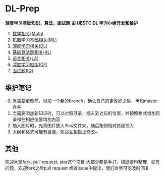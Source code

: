 # DL-Prep
**深度学习基础知识，算法，面试题**
**由 UESTC DL 学习小组开发和维护**

1. [数学相关(Math)](01_Math/README.md)
2. [机器学习基础相关(ML)](02_ML_knowledge/README.md)
3. [深度学习相关(DL)](03_DL_knowledge/README.md)
4. [基础算法题相关(AL)](04_Algorithms/README.md)
5. [语言相关(LA)](05_Language/README.md)
6. [深度学习框架(DF)](06_DL_framework/README.md)
6. [面试题(IQ)](07_Interview_Questions/README.md)


## 维护笔记
0. 当需要更改前，增加一个新的branch，确认自己的更改好之后，再和master合并
1. 当需要添加新知识时，可以对照目录，插入到对应的位置，并按照格式增加目录和在相应位置增加内容
2. 插入图片时，先将图片放入Pics文件夹，随后按照相对路径插入
3. 大纲和格式可能有错漏，欢迎互相指正修改~

## 其他
欢迎大家fork, pull request, star这个项目
大部分都是手打，根据资料整理，如有问题，欢迎fork之后pull request 或者issue中提出，我们会尽可能及时回复
